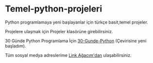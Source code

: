 # Temel-python-projeleri
Python programlamaya yeni başlayanlar için türkçe basit,temel projeler.

Projelere ulaşmak için Projeler klasörüne girebilirsiniz.


30 Günde Python Programlama İçin <a href="https://github.com/MacallanTheRoot/30-Gunde-Python" target="_blank">30-Gunde-Python</a> (Çevirisine yeni başladım).

Tüm sosyal medya adreslerime  <a href="https://beacons.ai/macallantheroot" target="_blank">Link Ağacım'dan</a> ulaşabilirsiniz.
